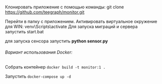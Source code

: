 Клонировать приложение с помощью команды: git clone https://github.com/teegraph/monitor.git

Перейти в папку с приложением.
Активировать виртуальное окружение для WIN: venv\Scripts\activate
Для запуска миграций и сервера запустить start.bat

для запуска сенсора запустить **python sensor.py**


###### Вариант использования Docker:
Собрать контейнер `docker build -t monitor:1 .`

Запустить `docker-compose up -d`